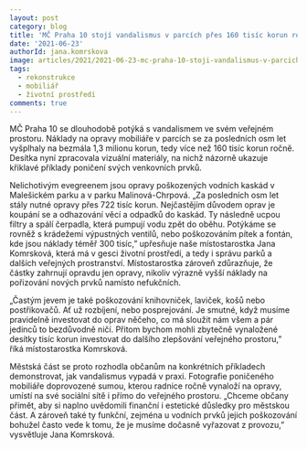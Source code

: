 ```yaml
---
layout: post
category: blog
title: 'MČ Praha 10 stojí vandalismus v parcích přes 160 tisíc korun ročně'
date: '2021-06-23'
authorId: jana.komrskova
image: articles/2021/2021-06-23-mc-praha-10-stoji-vandalismus-v-parcich-pres-160-tisic-korun-rocne-1.jpg
tags:
  - rekonstrukce
  - mobiliář
  - životní prostředí
comments: true
---
```


MČ Praha 10 se dlouhodobě potýká s vandalismem ve svém veřejném prostoru. Náklady na opravy mobiliáře v parcích se za posledních osm let vyšplhaly na bezmála 1,3 milionu korun, tedy více než 160 tisíc korun ročně. Desítka nyní zpracovala vizuální materiály, na nichž názorně ukazuje křiklavé příklady poničení svých venkovních prvků.

Nelichotivým evegreenem jsou opravy poškozených vodních kaskád v Malešickém parku a v parku Malinová-Chrpová. „Za posledních osm let stály nutné opravy přes 722 tisíc korun. Nejčastějím důvodem oprav je koupání se a odhazování věcí a odpadků do kaskád. Ty následně ucpou filtry a spálí čerpadla, která pumpují vodu zpět do oběhu. Potýkáme se rovněž s krádežemi výpustných ventilů, nebo poškozováním pítek a fontán, kde jsou náklady téměř 300 tisíc,” upřesňuje naše místostarostka Jana Komrsková, která má v gesci životní prostředí, a tedy i správu parků a dalších veřejných prostranství. Místostarostka zároveň zdůrazňuje, že částky zahrnují opravdu jen opravy, nikoliv výrazně vyšší náklady na pořizování nových prvků namísto nefukčních.

„Častým jevem je také poškozování knihovniček, laviček, košů nebo postřikovačů. Ať už rozbíjení, nebo posprejování. Je smutné, když musíme pravidelně investovat do oprav něčeho, co má sloužit nám všem a pár jedinců to bezdůvodně ničí. Přitom bychom mohli zbytečně vynaložené desítky tisíc korun investovat do dalšího zlepšování veřejného prostoru,” říká místostarostka Komrsková.

Městská část se proto rozhodla občanům na konkrétních příkladech demonstrovat, jak vandalismus vypadá v praxi. Fotografie poničeného mobiliáře doprovozené sumou, kterou radnice ročně vynaloží na opravy, umístí na své sociální sítě i přímo do veřejného prostoru. „Chceme občany přimět, aby si naplno uvědomili finanční i estetické důsledky pro městskou část. A zároveň také ty funkční, zejména u vodních prvků jejich poškozování bohužel často vede k tomu, že je musíme dočasně vyřazovat z provozu,” vysvětluje Jana Komrsková.
